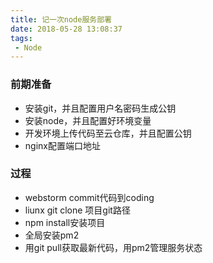 ```yaml
---
title: 记一次node服务部署
date: 2018-05-28 13:08:37
tags: 
 - Node
---
```


### 前期准备

* 安装git，并且配置用户名密码生成公钥
* 安装node，并且配置好环境变量
* 开发环境上传代码至云仓库，并且配置公钥
* nginx配置端口地址

### 过程

* webstorm commit代码到coding
* liunx git clone 项目git路径
* npm install安装项目
* 全局安装pm2
* 用git pull获取最新代码，用pm2管理服务状态